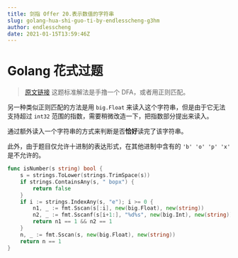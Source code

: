 ```yaml
---
title: 剑指 Offer 20.表示数值的字符串
slug: golang-hua-shi-guo-ti-by-endlesscheng-g3hm
author: endlesscheng
date: 2021-01-15T13:59:46Z
---
```

# Golang 花式过题
 
> [原文链接](https://leetcode.cn/problems/biao-shi-shu-zhi-de-zi-fu-chuan-lcof/solution/golang-hua-shi-guo-ti-by-endlesscheng-g3hm)
这题标准解法是手撸一个 DFA，或者用正则匹配。

另一种类似正则匹配的方法是用 `big.Float` 来读入这个字符串，但是由于它无法支持超过 `int32` 范围的指数，需要稍微改造一下，把指数部分提出来读入。

通过额外读入一个字符串的方式来判断是否**恰好**读完了该字符串。

此外，由于题目仅允许十进制的表达形式，在其他进制中含有的 `'b' 'o' 'p' 'x'` 是不允许的。

```go
func isNumber(s string) bool {
    s = strings.ToLower(strings.TrimSpace(s))
    if strings.ContainsAny(s, " bopx") {
        return false
    }
    if i := strings.IndexAny(s, "e"); i >= 0 {
        n1, _ := fmt.Sscan(s[:i], new(big.Float), new(string))
        n2, _ := fmt.Sscanf(s[i+1:], "%d%s", new(big.Int), new(string)) // %d 强制以十进制方式读入
        return n1 == 1 && n2 == 1
    }
    n, _ := fmt.Sscan(s, new(big.Float), new(string))
    return n == 1
}
```
